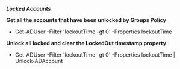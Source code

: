 ***Locked Accounts*** 

**Get all the accounts that have been unlocked by Groups Policy** 
- Get-ADUser -Filter 'lockoutTime -gt 0' -Properties lockoutTime

**Unlock all locked and clear the LockedOut timestamp property** 
- Get-ADUser -Filter 'lockoutTime -gt 0' -Properties lockoutTime | Unlock-ADAccount

